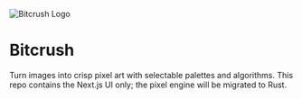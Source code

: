![Bitcrush Logo](/assets/bitcrush.png)

# Bitcrush

Turn images into crisp pixel art with selectable palettes and algorithms. This repo contains the Next.js UI only; the pixel engine will be migrated to Rust.